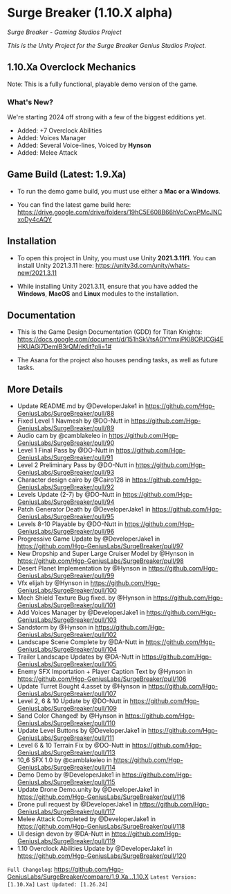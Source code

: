 # Surge Breaker (1.10.X alpha)
 *Surge Breaker - Gaming Studios Project*
 
*This is the Unity Project for the Surge Breaker Genius Studios Project.*

## 1.10.Xa Overclock Mechanics

Note: This is a fully functional, playable demo version of the game.

### What's New?

We're starting 2024 off strong with a few of the biggest edditions yet. 

- Added: +7 Overclock Abilities
- Added: Voices Manager
- Added: Several Voice-lines, Voiced by **Hynson**
- Added: Melee Attack

## Game Build (Latest: 1.9.Xa)

- To run the demo game build, you must use either a **Mac or a Windows**.

- You can find the latest game build here: https://drive.google.com/drive/folders/19hC5E608B66hVoCwpPMcJNCxoDy4cAQY

## Installation
- To open this project in Unity, you must use Unity __2021.3.11f1__. You can install Unity 2021.3.11 here: https://unity3d.com/unity/whats-new/2021.3.11

- While installing Unity 2021.3.11, ensure that you have added the **Windows**, **MacOS** and **Linux** modules to the installation. 

## Documentation
- This is the Game Design Documentation (GDD) for Titan Knights: https://docs.google.com/document/d/151hSkVtsA0YYmxjPKl8OPJCGj4EHKUAGi7DemlB3rQM/edit?pli=1# 

- The Asana for the project also houses pending tasks, as well as future tasks.

## More Details
* Update README.md by @DeveloperJake1 in https://github.com/Hgp-GeniusLabs/SurgeBreaker/pull/88
* Fixed Level 1 Navmesh by @DO-Nutt in https://github.com/Hgp-GeniusLabs/SurgeBreaker/pull/89
* Audio cam by @camblakeleo in https://github.com/Hgp-GeniusLabs/SurgeBreaker/pull/90
* Level 1 Final Pass by @DO-Nutt in https://github.com/Hgp-GeniusLabs/SurgeBreaker/pull/91
* Level 2 Preliminary Pass by @DO-Nutt in https://github.com/Hgp-GeniusLabs/SurgeBreaker/pull/93
* Character design cairo by @Cairo128 in https://github.com/Hgp-GeniusLabs/SurgeBreaker/pull/92
* Levels Update (2-7) by @DO-Nutt in https://github.com/Hgp-GeniusLabs/SurgeBreaker/pull/94
* Patch Generator Death  by @DeveloperJake1 in https://github.com/Hgp-GeniusLabs/SurgeBreaker/pull/95
* Levels 8-10 Playable  by @DO-Nutt in https://github.com/Hgp-GeniusLabs/SurgeBreaker/pull/96
* Progressive Game Update by @DeveloperJake1 in https://github.com/Hgp-GeniusLabs/SurgeBreaker/pull/97
* New Dropship and Super Large Cruiser Model by @Hynson in https://github.com/Hgp-GeniusLabs/SurgeBreaker/pull/98
* Desert Planet Implementation by @Hynson in https://github.com/Hgp-GeniusLabs/SurgeBreaker/pull/99
* Vfx elijah by @Hynson in https://github.com/Hgp-GeniusLabs/SurgeBreaker/pull/100
* Mech Shield Texture Bug fixed. by @Hynson in https://github.com/Hgp-GeniusLabs/SurgeBreaker/pull/101
* Add Voices Manager by @DeveloperJake1 in https://github.com/Hgp-GeniusLabs/SurgeBreaker/pull/103
* Sandstorm  by @Hynson in https://github.com/Hgp-GeniusLabs/SurgeBreaker/pull/102
* Landscape Scene Complete by @DA-Nutt in https://github.com/Hgp-GeniusLabs/SurgeBreaker/pull/104
* Trailer Landscape Updates by @DA-Nutt in https://github.com/Hgp-GeniusLabs/SurgeBreaker/pull/105
* Enemy SFX Importation + Player Caption Text by @Hynson in https://github.com/Hgp-GeniusLabs/SurgeBreaker/pull/106
* Update Turret Bought 4.asset by @Hynson in https://github.com/Hgp-GeniusLabs/SurgeBreaker/pull/107
* Level 2, 6 & 10 Update by @DO-Nutt in https://github.com/Hgp-GeniusLabs/SurgeBreaker/pull/109
* Sand Color Changed! by @Hynson in https://github.com/Hgp-GeniusLabs/SurgeBreaker/pull/110
* Update Level Buttons by @DeveloperJake1 in https://github.com/Hgp-GeniusLabs/SurgeBreaker/pull/111
* Level 6 & 10 Terrain Fix by @DO-Nutt in https://github.com/Hgp-GeniusLabs/SurgeBreaker/pull/113
* 10_6 SFX 1.0 by @camblakeleo in https://github.com/Hgp-GeniusLabs/SurgeBreaker/pull/114
* Demo Demo by @DeveloperJake1 in https://github.com/Hgp-GeniusLabs/SurgeBreaker/pull/115
* Update Drone Demo.unity by @DeveloperJake1 in https://github.com/Hgp-GeniusLabs/SurgeBreaker/pull/116
* Drone pull request by @DeveloperJake1 in https://github.com/Hgp-GeniusLabs/SurgeBreaker/pull/117
* Melee Attack Completed by @DeveloperJake1 in https://github.com/Hgp-GeniusLabs/SurgeBreaker/pull/118
* UI design devon by @DA-Nutt in https://github.com/Hgp-GeniusLabs/SurgeBreaker/pull/119
* 1.10 Overclock Abilities Update by @DeveloperJake1 in https://github.com/Hgp-GeniusLabs/SurgeBreaker/pull/120


`Full Changelog`: https://github.com/Hgp-GeniusLabs/SurgeBreaker/compare/1.9.Xa...1.10.X
`Latest Version: [1.10.Xa]`
`Last Updated: [1.26.24]`
